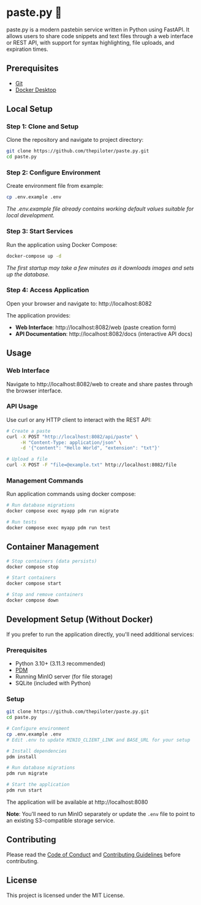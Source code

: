 # paste.py 🐍

paste.py is a modern pastebin service written in Python using FastAPI. It allows users to share code snippets and text files through a web interface or REST API, with support for syntax highlighting, file uploads, and expiration times.

## Prerequisites

- [Git](https://git-scm.com/downloads)
- [Docker Desktop](https://docs.docker.com/desktop/)

## Local Setup

### Step 1: Clone and Setup
Clone the repository and navigate to project directory:
```bash
git clone https://github.com/thepiloter/paste.py.git
cd paste.py
```

### Step 2: Configure Environment
Create environment file from example:
```bash
cp .env.example .env
```
*The .env.example file already contains working default values suitable for local development.*

### Step 3: Start Services
Run the application using Docker Compose:
```bash
docker-compose up -d
```
*The first startup may take a few minutes as it downloads images and sets up the database.*

### Step 4: Access Application
Open your browser and navigate to: http://localhost:8082

The application provides:
- **Web Interface**: http://localhost:8082/web (paste creation form)
- **API Documentation**: http://localhost:8082/docs (interactive API docs)

## Usage

### Web Interface
Navigate to http://localhost:8082/web to create and share pastes through the browser interface.

### API Usage
Use curl or any HTTP client to interact with the REST API:

```bash
# Create a paste
curl -X POST "http://localhost:8082/api/paste" \
     -H "Content-Type: application/json" \
     -d '{"content": "Hello World", "extension": "txt"}'

# Upload a file
curl -X POST -F "file=@example.txt" http://localhost:8082/file
```

### Management Commands
Run application commands using docker compose:

```bash
# Run database migrations
docker compose exec myapp pdm run migrate

# Run tests
docker compose exec myapp pdm run test
```

## Container Management

```bash
# Stop containers (data persists)
docker compose stop

# Start containers
docker compose start

# Stop and remove containers
docker compose down
```

## Development Setup (Without Docker)

If you prefer to run the application directly, you'll need additional services:

### Prerequisites
- Python 3.10+ (3.11.3 recommended)
- [PDM](https://pdm.fming.dev/latest/)
- Running MinIO server (for file storage)
- SQLite (included with Python)

### Setup
```bash
git clone https://github.com/thepiloter/paste.py.git
cd paste.py

# Configure environment
cp .env.example .env
# Edit .env to update MINIO_CLIENT_LINK and BASE_URL for your setup

# Install dependencies
pdm install

# Run database migrations
pdm run migrate

# Start the application
pdm run start
```

The application will be available at http://localhost:8080

**Note**: You'll need to run MinIO separately or update the `.env` file to point to an existing S3-compatible storage service.

## Contributing

Please read the [Code of Conduct](CODE_OF_CONDUCT.md) and [Contributing Guidelines](CONTRIBUTING.md) before contributing.

## License

This project is licensed under the MIT License.
